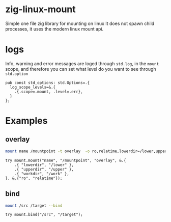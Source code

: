 # zig-linux-mount
Simple one file zig library for mounting on linux
It does not spawn child processes, it uses the modern linux mount api.

# logs
Info, warning and error messages are loged through `std.log`, in the `mount` scope, and therefore you can set what level do you want to see through `std.option`
```zig
pub const std_options: std.Options=.{
  log_scope_levels=&.{
    .{.scope=.mount, .level=.err},
  }
};
```

# Examples
## overlay
```sh
mount name /mountpoint -t overlay  -o ro,relatime,lowerdir=/lower,upperdir=/upper,workdir=/work
```
```zig
try mount.mount("name", "/mountpoint", "overlay", &.{
    .{ "lowerdir", "/lower" },
    .{ "upperdir", "/upper" },
    .{ "workdir", "/work" },
}, &.{"ro", "relatime"});
```
## bind
```sh
mount /src /target --bind
```
```zig
try mount.bind("/src", "/target");
```
